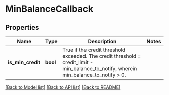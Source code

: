 # MinBalanceCallback

## Properties
Name | Type | Description | Notes
------------ | ------------- | ------------- | -------------
**is_min_credit** | **bool** | True if the credit threshold exceeded. The credit threshold &#x3D; credit_limit - min_balance_to_notify, wherein min_balance_to_notify &gt; 0. | 

[[Back to Model list]](../README.md#documentation-for-models) [[Back to API list]](../README.md#documentation-for-api-endpoints) [[Back to README]](../README.md)


